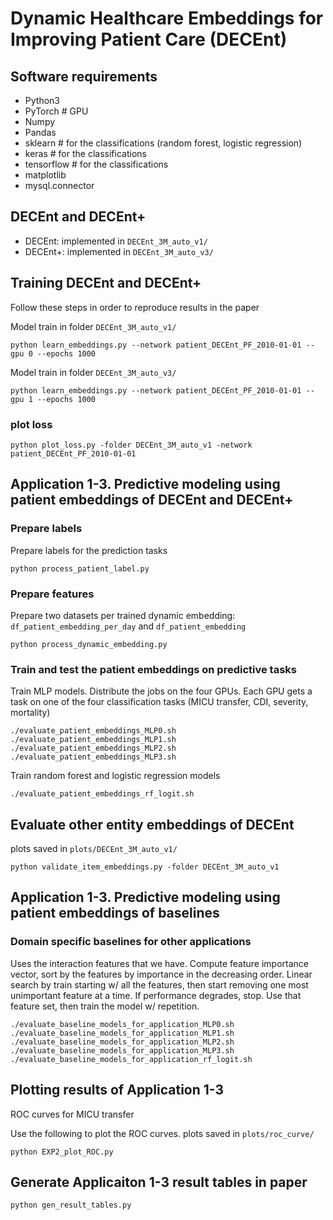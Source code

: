 # Dynamic Healthcare Embeddings for Improving Patient Care (DECEnt)

## Software requirements
- Python3
- PyTorch # GPU
- Numpy
- Pandas
- sklearn # for the classifications (random forest, logistic regression)
- keras # for the classifications
- tensorflow # for the classifications
- matplotlib
- mysql.connector

## DECEnt and DECEnt+

- DECEnt: implemented in `DECEnt_3M_auto_v1/`
- DECEnt+: implemented in `DECEnt_3M_auto_v3/`

## Training DECEnt and DECEnt+
Follow these steps in order to reproduce results in the paper

Model train in folder `DECEnt_3M_auto_v1/`
```
python learn_embeddings.py --network patient_DECEnt_PF_2010-01-01 --gpu 0 --epochs 1000
```

Model train in folder `DECEnt_3M_auto_v3/`
```
python learn_embeddings.py --network patient_DECEnt_PF_2010-01-01 --gpu 1 --epochs 1000
```

### plot loss
```
python plot_loss.py -folder DECEnt_3M_auto_v1 -network patient_DECEnt_PF_2010-01-01
```

## Application 1-3. Predictive modeling using patient embeddings of DECEnt and DECEnt+

### Prepare labels

Prepare labels for the prediction tasks
```
python process_patient_label.py
```

### Prepare features 

Prepare two datasets per trained dynamic embedding: `df_patient_embedding_per_day` and `df_patient_embedding`
```
python process_dynamic_embedding.py
```

### Train and test the patient embeddings on predictive tasks

Train MLP models. Distribute the jobs on the four GPUs. Each GPU gets a task on one of the four classification tasks (MICU transfer, CDI, severity, mortality) 
```
./evaluate_patient_embeddings_MLP0.sh
./evaluate_patient_embeddings_MLP1.sh
./evaluate_patient_embeddings_MLP2.sh
./evaluate_patient_embeddings_MLP3.sh
```

Train random forest and logistic regression models
```
./evaluate_patient_embeddings_rf_logit.sh
```

## Evaluate other entity embeddings of DECEnt

plots saved in `plots/DECEnt_3M_auto_v1/`
```
python validate_item_embeddings.py -folder DECEnt_3M_auto_v1
```

## Application 1-3. Predictive modeling using patient embeddings of baselines

### Domain specific baselines for other applications

Uses the interaction features that we have. Compute feature importance vector, sort by the features by importance in the decreasing order.
Linear search by train starting w/ all the features, then start removing one most unimportant feature at a time. If performance degrades, stop.
Use that feature set, then train the model w/ repetition.
```
./evaluate_baseline_models_for_application_MLP0.sh
./evaluate_baseline_models_for_application_MLP1.sh
./evaluate_baseline_models_for_application_MLP2.sh
./evaluate_baseline_models_for_application_MLP3.sh
./evaluate_baseline_models_for_application_rf_logit.sh
```

## Plotting results of Application 1-3

ROC curves for MICU transfer


Use the following to plot the ROC curves. plots saved in `plots/roc_curve/`
```
python EXP2_plot_ROC.py

```

## Generate Applicaiton 1-3 result tables in paper 

```
python gen_result_tables.py
```

